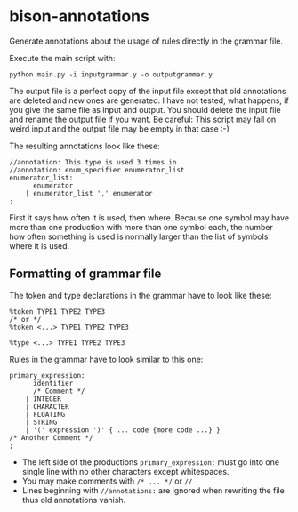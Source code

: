 bison-annotations
=================

Generate annotations about the usage of rules directly in the grammar file.

Execute the main script with:

```python main.py -i inputgrammar.y -o outputgrammar.y```

The output file is a perfect copy of the input file except that old annotations are deleted and new ones are generated. I have not tested, what happens, if you give the same file as input and output. You should delete the input file and rename the output file if you want. Be careful: This script may fail on weird input and the output file may be empty in that case :-)

The resulting annotations look like these:

```
//annotation: This type is used 3 times in
//annotation: enum_specifier enumerator_list
enumerator_list:
      enumerator
    | enumerator_list ',' enumerator
;
```

First it says how often it is used, then where. Because one symbol may have more than one production with more than one symbol each, the number how often something is used is normally larger than the list of symbols where it is used.

## Formatting of grammar file

The token and type declarations in the grammar have to look like these:

```
%token TYPE1 TYPE2 TYPE3
/* or */
%token <...> TYPE1 TYPE2 TYPE3

%type <...> TYPE1 TYPE2 TYPE3
```

Rules in the grammar have to look similar to this one:

```
primary_expression:
      identifier
      /* Comment */
    | INTEGER
    | CHARACTER
    | FLOATING
    | STRING
    | '(' expression ')' { ... code {more code ...} }
/* Another Comment */
;
```

* The left side of the productions `primary_expression:` must go into one single line with no other characters except whitespaces.
* You may make comments with `/* ... */` or `//`
* Lines beginning with `//annotations:` are ignored when rewriting the file thus old annotations vanish.

